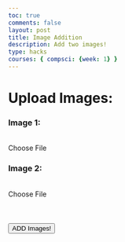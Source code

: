 ```yaml
---
toc: true
comments: false
layout: post
title: Image Addition
description: Add two images!
type: hacks
courses: { compsci: {week: 1} }
---
```


<head>
<style>
input[type="file"] {
    display: none;
}
</style>
</head>
<h1><strong>Upload Images:</strong></h1>
<h3>Image 1:</h3>
<br>
<label for="imageInput" class="button-54">
    Choose File
</label>
<h3>Image 2:</h3>
<br>
<input type="file" id="imageInput" accept="image/*">
<label for="imageInput2" class="button-54">
    Choose File
</label>
<br><br><br><br>
<input type="file" id="imageInput2" accept="image/*">
<button id="andButton" class='button-54 task-button'>ADD Images!</button>
<canvas id="canvas"></canvas>
<script src="../../../assets/js/add.js" type="text/javascript"></script>